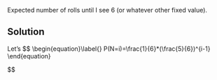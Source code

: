 Expected number of rolls until I see 6 (or whatever other fixed value).
## Solution
Let’s
$$ 
\begin{equation}\label{}
P(N=i)=\frac{1}{6}*(\frac{5}{6})^{i-1}
\end{equation}

$$
